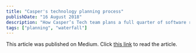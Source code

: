 ```yaml
---
title: "Casper's technology planning process"
publishDate: "16 August 2018"
description: "How Casper’s Tech team plans a full quarter of software releases"
tags: ["planning", "waterfall"]
---
```

This article was published on Medium. Click [this link](https://medium.com/caspertechteam/how-caspers-tech-team-plans-a-full-quarter-of-software-releases-c180a52312f7) to read the article.